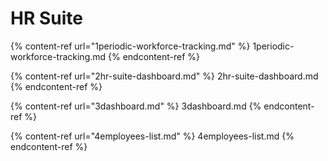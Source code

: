 # HR Suite

{% content-ref url="1periodic-workforce-tracking.md" %} 1periodic-workforce-tracking.md {% endcontent-ref %}

{% content-ref url="2hr-suite-dashboard.md" %} 2hr-suite-dashboard.md {% endcontent-ref %}

{% content-ref url="3dashboard.md" %} 3dashboard.md {% endcontent-ref %}

{% content-ref url="4employees-list.md" %} 4employees-list.md {% endcontent-ref %}
